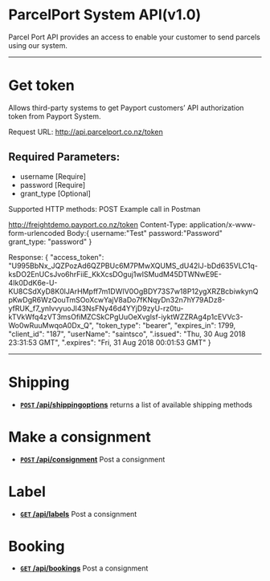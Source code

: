 # ParcelPort System API(v1.0)

Parcel Port API provides an access to enable your customer to send parcels using our system.

***

# Get token
Allows third-party systems to get Payport customers’ API authorization token from Payport System.

Request URL:
http://api.parcelport.co.nz/token

## Required Parameters:
* username [Require]
* password [Require]
* grant_type [Optional]

Supported HTTP methods: POST
Example call in Postman

http://freightdemo.payport.co.nz/token
Content-Type: application/x-www-form-urlencoded
Body:{
    username:"Test"
    password:"Password"
    grant_type: "password"
}

Response:
{
    "access_token": "U995BbNx_JQZPozAd6QZPBUc6M7PMwXQUMS_dU42IJ-bDd635VLC1q-ksDO2EnUCsJvo6hrFiiE_KkXcsDOguj1wISMudM45DTWNwE9E-4Ik0DdK6e-U-KU8CSdXyD8K0lJArHMpff7m1DWIV0OgBDY73S7w18P12ygXRZBcbiwkynQpKwDgR6WzQouTmSOoXcwYajV8aDo7fKNqyDn32n7hY79ADz8-yfRUK_f7_ynIvvyuoJI43NsFNy46d4YYjD9zyU-rz0tu-kTVkWfq4zVT3msOfiMZCSkCPgUuOeXvglsf-iyktWZZRAg4p1cEVVc3-Wo0wRuuMwqoA0Dx_Q",
    "token_type": "bearer",
    "expires_in": 1799,
    "client_id": "187",
    "userName": "saintsco",
    ".issued": "Thu, 30 Aug 2018 23:31:53 GMT",
    ".expires": "Fri, 31 Aug 2018 00:01:53 GMT"
} 

***

# Shipping
- **[<code>POST</code> /api/shippingoptions](Shipping/GetShippingMethod.md)** returns a list of available shipping methods

# Make a consignment
- **[<code>POST</code> /api/consignment](Consignment/PostConsignment.md)** Post a consignment

# Label
- **[<code>GET</code> /api/labels](Label/GetLabel.md)** Post a consignment

# Booking
- **[<code>GET</code> /api/bookings](Booking/GetBooking.md)** Post a consignment